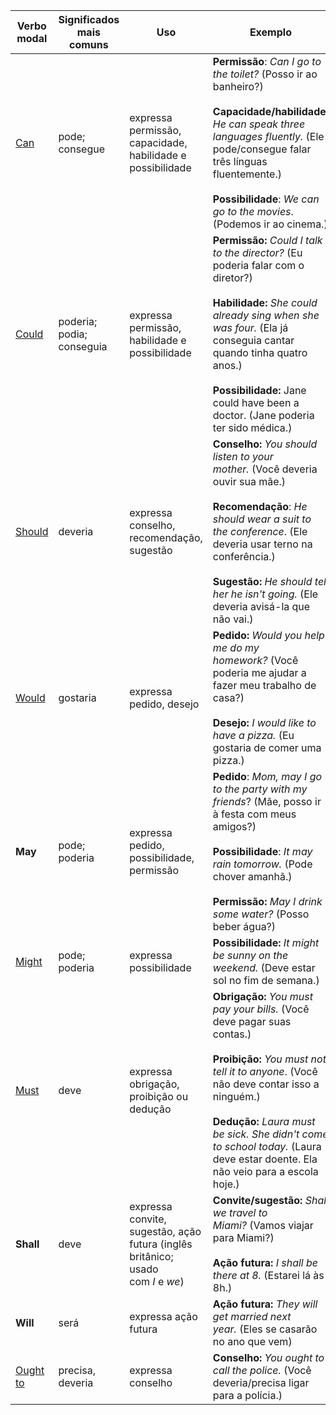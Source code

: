 
| Verbo modal                                          | Significados mais comuns  | Uso                                                                              | Exemplo                                                                                                                                                                                                                                                                                                        |
| ---------------------------------------------------- | ------------------------- | -------------------------------------------------------------------------------- | -------------------------------------------------------------------------------------------------------------------------------------------------------------------------------------------------------------------------------------------------------------------------------------------------------------- |
| [Can](https://www.todamateria.com.br/verbo-can/)     | pode; consegue            | expressa permissão, capacidade, habilidade e possibilidade                       | **Permissão**: _Can I go to the toilet?_ (Posso ir ao banheiro?)<br><br>**Capacidade/habilidade**_: He can speak three languages fluently._ (Ele pode/consegue falar três línguas fluentemente.)<br><br>**Possibilidade**: _We can go to the movies_. (Podemos ir ao cinema.)                                  |
| [Could](https://www.todamateria.com.br/could/)       | poderia; podia; conseguia | expressa permissão, habilidade e possibilidade                                   | **Permissão:** _Could I talk to the director?_ (Eu poderia falar com o diretor?)<br><br>**Habilidade:** _She could already sing when she was four._ (Ela já conseguia cantar quando tinha quatro anos.)<br><br>**Possibilidade:** Jane could have been a doctor. (Jane poderia ter sido médica.)               |
| [Should](https://www.todamateria.com.br/should/)     | deveria                   | expressa conselho, recomendação, sugestão                                        | **Conselho:** _You should listen to your mother._ (Você deveria ouvir sua mãe.)<br><br>**Recomendação**: _He should wear a suit to the conference_. (Ele deveria usar terno na conferência.)<br><br>**Sugestão:** _He should tell her he isn't going._ (Ele deveria avisá-la que não vai.)                     |
| [Would](https://www.todamateria.com.br/would/)       | gostaria                  | expressa pedido, desejo                                                          | **Pedido:** _Would you help me do my homework?_ (Você poderia me ajudar a fazer meu trabalho de casa?)<br><br>**Desejo:** _I would like to have a pizza._ (Eu gostaria de comer uma pizza.)                                                                                                                    |
| **May**                                              | pode; poderia             | expressa pedido, possibilidade, permissão                                        | **Pedido**: _Mom, may I go to the party with my friends_? (Mãe, posso ir à festa com meus amigos?)<br><br>**Possibilidade**: _It may rain tomorrow._ (Pode chover amanhã.)<br><br>**Permissão:** _May I drink some water?_ (Posso beber água?)                                                                 |
| [Might](https://www.todamateria.com.br/might/)       | pode; poderia             | expressa possibilidade                                                           | **Possibilidade:** _It might be sunny on the weekend._ (Deve estar sol no fim de semana.)                                                                                                                                                                                                                      |
| [Must](https://www.todamateria.com.br/must/)         | deve                      | expressa obrigação, proibição ou dedução                                         | **Obrigação:** _You must pay your bills._ (Você deve pagar suas contas.)<br><br>**Proibição:** _You must not tell it to anyone_. (Você não deve contar isso a ninguém.)<br><br>**Dedução:** _Laura must be sick. She didn't come to school today._ (Laura deve estar doente. Ela não veio para a escola hoje.) |
| **Shall**                                            | deve                      | expressa convite, sugestão, ação futura (inglês britânico; usado com _I_ e _we_) | **Convite/sugestão:** _Shall we travel to Miami?_ (Vamos viajar para Miami?)<br><br>**Ação futura:** _I shall be there at 8._ (Estarei lá às 8h.)                                                                                                                                                              |
| **Will**                                             | será                      | expressa ação futura                                                             | **Ação futura:** _They will get married next year._ (Eles se casarão no ano que vem)                                                                                                                                                                                                                           |
| [Ought to](https://www.todamateria.com.br/ought-to/) | precisa, deveria          | expressa conselho                                                                | **Conselho:** _You ought to call the police._ (Você deveria/precisa ligar para a polícia.)                                                                                                                                                                                                                     |
